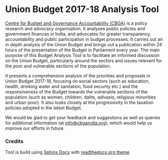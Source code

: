 # Union Budget 2017-18 Analysis Tool

[Centre for Budget and Governance Accountability (CBGA)](http://www.cbgaindia.org/) is a policy research and advocacy organisation, it analyses public policies and government finances in India, and advocates for greater transparency, accountability and public participation in budget processes. It carries out an in depth analysis of the Union Budget and brings out a publication within 24 hours of the presentation of the Budget in Parliament every year. The main purpose of this Budget Analysis Tool is to facilitate an informed discussion on the Union Budget, particularly around the sectors and issues relevant for the poor and vulnerable sections of the population.

It presents a comprehensive analysis of the priorities and proposals in Union Budget 2017-18, focusing on social sectors (such as education, health, drinking water and sanitation, food security etc.) and the responsiveness of the Budget towards the vulnerable sections of the population (such as women, children, dalits, adivasis, religious minorities and urban poor). It also looks closely at the progressivity in the taxation policies adopted in the latest Budget.

We would be glad to get your feedback and suggestions as well as queries for additional information (at info@cbgaindia.org), which would help us improve our efforts in future.

### Credits

Tool is build using [Sphinx Docs](http://www.sphinx-doc.org) with [readthedocs.org theme](https://github.com/snide/sphinx_rtd_theme)

